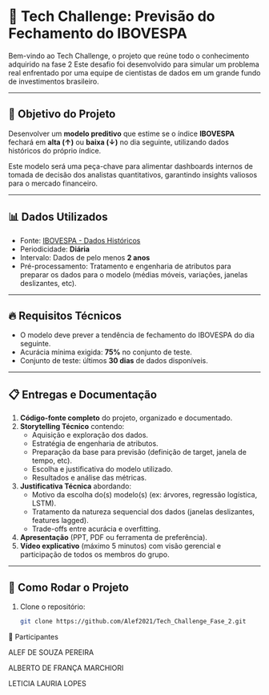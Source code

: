 # 🚀 Tech Challenge: Previsão do Fechamento do IBOVESPA

Bem-vindo ao Tech Challenge, o projeto que reúne todo o conhecimento adquirido na fase 2 Este desafio foi desenvolvido para simular um problema real enfrentado por uma equipe de cientistas de dados em um grande fundo de investimentos brasileiro.

---

## 🎯 Objetivo do Projeto

Desenvolver um **modelo preditivo** que estime se o índice **IBOVESPA** fechará em **alta (↑)** ou **baixa (↓)** no dia seguinte, utilizando dados históricos do próprio índice.

Este modelo será uma peça-chave para alimentar dashboards internos de tomada de decisão dos analistas quantitativos, garantindo insights valiosos para o mercado financeiro.

---

## 📊 Dados Utilizados

- Fonte: [IBOVESPA - Dados Históricos](https://br.investing.com/indices/bovespa-historical-data)
- Periodicidade: **Diária**
- Intervalo: Dados de pelo menos **2 anos**
- Pré-processamento: Tratamento e engenharia de atributos para preparar os dados para o modelo (médias móveis, variações, janelas deslizantes, etc).

---

## 🔥 Requisitos Técnicos

- O modelo deve prever a tendência de fechamento do IBOVESPA do dia seguinte.
- Acurácia mínima exigida: **75%** no conjunto de teste.
- Conjunto de teste: últimos **30 dias** de dados disponíveis.

---

## 📋 Entregas e Documentação

1. **Código-fonte completo** do projeto, organizado e documentado.
2. **Storytelling Técnico** contendo:
   - Aquisição e exploração dos dados.
   - Estratégia de engenharia de atributos.
   - Preparação da base para previsão (definição de target, janela de tempo, etc).
   - Escolha e justificativa do modelo utilizado.
   - Resultados e análise das métricas.
3. **Justificativa Técnica** abordando:
   - Motivo da escolha do(s) modelo(s) (ex: árvores, regressão logística, LSTM).
   - Tratamento da natureza sequencial dos dados (janelas deslizantes, features lagged).
   - Trade-offs entre acurácia e overfitting.
4. **Apresentação** (PPT, PDF ou ferramenta de preferência).
5. **Vídeo explicativo** (máximo 5 minutos) com visão gerencial e participação de todos os membros do grupo.

---

## 🚀 Como Rodar o Projeto

1. Clone o repositório:
   ```bash
   git clone https://github.com/Alef2021/Tech_Challenge_Fase_2.git

🤝 Participantes

ALEF DE SOUZA PEREIRA

ALBERTO DE FRANÇA MARCHIORI

LETICIA LAURIA LOPES

